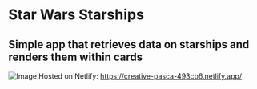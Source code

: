 # Star Wars Starships
## Simple app that retrieves data on starships and renders them within cards
![Image](./src//assets/app-screenshot.PNG)
Hosted on Netlify: https://creative-pasca-493cb6.netlify.app/